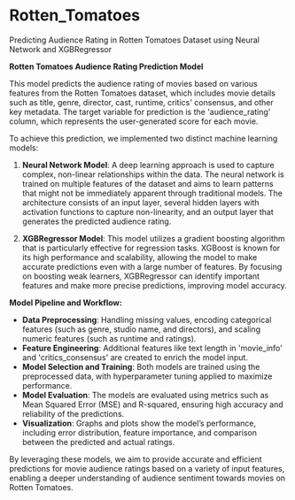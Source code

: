 # Rotten_Tomatoes
Predicting Audience Rating in Rotten Tomatoes Dataset using Neural Network and XGBRegressor

**Rotten Tomatoes Audience Rating Prediction Model**

This model predicts the audience rating of movies based on various features from the Rotten Tomatoes dataset, which includes movie details such as title, genre, director, cast, runtime, critics' consensus, and other key metadata. The target variable for prediction is the 'audience_rating' column, which represents the user-generated score for each movie.

To achieve this prediction, we implemented two distinct machine learning models:

1. **Neural Network Model**: A deep learning approach is used to capture complex, non-linear relationships within the data. The neural network is trained on multiple features of the dataset and aims to learn patterns that might not be immediately apparent through traditional models. The architecture consists of an input layer, several hidden layers with activation functions to capture non-linearity, and an output layer that generates the predicted audience rating.

2. **XGBRegressor Model**: This model utilizes a gradient boosting algorithm that is particularly effective for regression tasks. XGBoost is known for its high performance and scalability, allowing the model to make accurate predictions even with a large number of features. By focusing on boosting weak learners, XGBRegressor can identify important features and make more precise predictions, improving model accuracy.

**Model Pipeline and Workflow:**
- **Data Preprocessing**: Handling missing values, encoding categorical features (such as genre, studio name, and directors), and scaling numeric features (such as runtime and ratings).
- **Feature Engineering**: Additional features like text length in 'movie_info' and 'critics_consensus' are created to enrich the model input.
- **Model Selection and Training**: Both models are trained using the preprocessed data, with hyperparameter tuning applied to maximize performance.
- **Model Evaluation**: The models are evaluated using metrics such as Mean Squared Error (MSE) and R-squared, ensuring high accuracy and reliability of the predictions.
- **Visualization**: Graphs and plots show the model’s performance, including error distribution, feature importance, and comparison between the predicted and actual ratings.

By leveraging these models, we aim to provide accurate and efficient predictions for movie audience ratings based on a variety of input features, enabling a deeper understanding of audience sentiment towards movies on Rotten Tomatoes.
